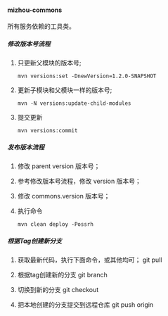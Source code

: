#### mizhou-commons
所有服务依赖的工具类。

#####  修改版本号流程

1.  只更新父模块的版本号;
	```shell
	mvn versions:set -DnewVersion=1.2.0-SNAPSHOT
	```
2.  更新子模块和父模块一样的版本号;
	```shell
	mvn -N versions:update-child-modules
	```
3.  提交更新
	```shell
	mvn versions:commit
	```

#####  发布版本流程

1. 修改 parent version 版本号；

2. 参考修改版本号流程，修改 version 版本号；

3. 修改 commons.version 版本号； 

4. 执行命令
	```shell
	mvn clean deploy -Possrh
	```

#####  根据Tag创建新分支

1. 获取最新代码，执行下面命令，或其他均可；
	git pull

2. 根据tag创建新的分支
	git branch <new-branch-name> <tag-name>
	
3. 切换到新的分支
	git checkout <new-branch-name>
	
	
4. 把本地创建的分支提交到远程仓库
	git push origin <new-branch-name>
